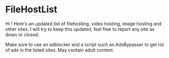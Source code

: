 # FileHostList
Hi ! Here's an updated list of filehosting, video hosting, image hosting and other sites. I will try to keep this updated, feel free to report any site as down or closed.

Make sure to use an adblocker and a script such as AdsBypasser to get rid of ads in the listed sites. May contain adult content.
